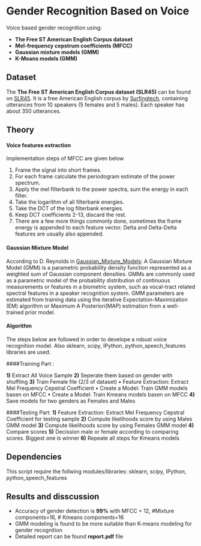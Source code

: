 
# Gender Recognition Based on Voice
Voice based gender recognition using:
  - **The Free ST American English Corpus dataset**
  - **Mel-frequency cepstrum coefficients (MFCC)**
  - **Gaussian mixture models (GMM)**
  - **K-Means models (GMM)**
  
## Dataset
The  **The Free ST American English Corpus dataset (SLR45)**  can be found on [SLR45](http://www.openslr.org/45/). It is a free American English corpus by [Surfingtech](www.surfing.ai), containing utterances from 10 speakers (5 females and 5 males). Each speaker has about 350 utterances.

## Theory

#### Voice features extraction
Implementation steps of MFCC are given below

1) Frame the signal into short frames.
2) For each frame calculate the periodogram estimate of the power spectrum.
3) Apply the mel filterbank to the power spectra, sum the energy in each filter.
4) Take the logarithm of all filterbank energies.
5) Take the DCT of the log filterbank energies.
6) Keep DCT coefficients 2-13, discard the rest.
7) There are a few more things commonly done, sometimes the frame energy is appended to each feature vector. Delta and Delta-Delta features are usually also appended.


#### Gaussian Mixture Model
According to D. Reynolds in [Gaussian_Mixture_Models](https://pdfs.semanticscholar.org/734b/07b53c23f74a3b004d7fe341ae4fce462fc6.pdf):
A Gaussian Mixture Model (GMM) is a parametric probability density function represented as a weighted sum of Gaussian component densities. GMMs are commonly used as a parametric model of the probability distribution of continuous measurements or features in a biometric system, such as vocal-tract related spectral features in a speaker recognition system. GMM parameters are estimated from training data using the iterative Expectation-Maximization (EM) algorithm or Maximum A Posteriori(MAP) estimation from a well-trained prior model.

#### Algorithm
The steps below are followed in order to develope a robust voice recognition model. Also sklearn, scipy, IPython, python_speech_features libraries are used.

####Training Part :

**1)** Extract All Voice Sample
**2)** Seperate them based on gender with shuffling
**3)** Train Female file (2/3 of dataset)
        •	Feature Extraction: Extract Mel Frequency Cepstral Coefficient
        •	Create a Model: Train GMM models basen on MFCC
        •	Create a Model: Train Kmeans models basen on MFCC
**4)** Save models for two genders as Females and Males

####Testing Part:
**1)** Feature Extraction: Extract Mel Frequency Cepstral Coefficient for testing sample
**2)** Compute likelihoods score by using Males GMM model
**3)** Compute likelihoods score by using Females GMM model
**4)** Compare scores
**5)** Decission male or female according to comparing scores. Biggest one is winner
**6)** Repeate all steps for Kmeans models

## Dependencies
This script require the follwing modules/libraries: sklearn, scipy, IPython, python_speech_features


## Results and disscussion
-  Accuracy of gender detection is **99%** with  MFCC = 12, #Mixture components=16, 	# Kmeans components=16
-  GMM modeling is found to be more suitable than K-means modeling for gender recognition
-  Detailed report can be found **report.pdf** file



